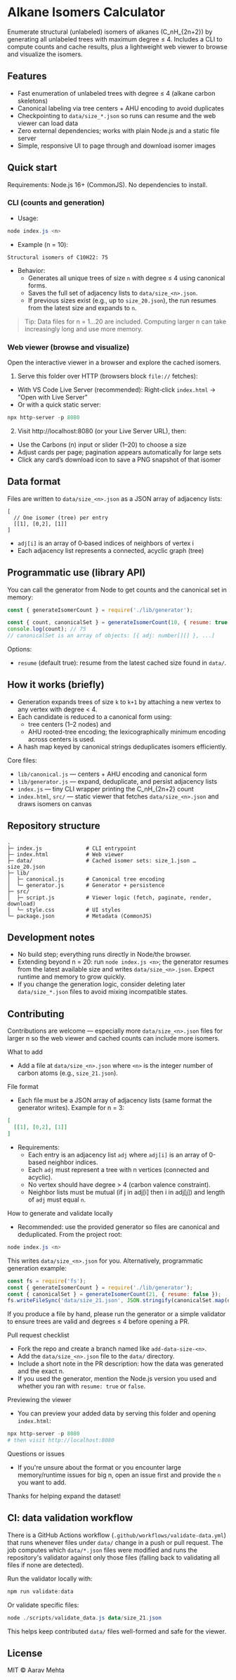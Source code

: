 # Alkane Isomers Calculator

Enumerate structural (unlabeled) isomers of alkanes (C\_nH\_{2n+2}) by generating all unlabeled trees with maximum degree ≤ 4. Includes a CLI to compute counts and cache results, plus a lightweight web viewer to browse and visualize the isomers.

## Features

- Fast enumeration of unlabeled trees with degree ≤ 4 (alkane carbon skeletons)
- Canonical labeling via tree centers + AHU encoding to avoid duplicates
- Checkpointing to `data/size_*.json` so runs can resume and the web viewer can load data
- Zero external dependencies; works with plain Node.js and a static file server
- Simple, responsive UI to page through and download isomer images

## Quick start

Requirements: Node.js 16+ (CommonJS). No dependencies to install.

### CLI (counts and generation)

- Usage:

```powershell
node index.js <n>
```

- Example (n = 10):

```text
Structural isomers of C10H22: 75
```

- Behavior:
  - Generates all unique trees of size `n` with degree ≤ 4 using canonical forms.
  - Saves the full set of adjacency lists to `data/size_<n>.json`.
  - If previous sizes exist (e.g., up to `size_20.json`), the run resumes from the latest size and expands to `n`.

> Tip: Data files for n = 1…20 are included. Computing larger n can take increasingly long and use more memory.

### Web viewer (browse and visualize)

Open the interactive viewer in a browser and explore the cached isomers.

1) Serve this folder over HTTP (browsers block `file://` fetches):

- With VS Code Live Server (recommended): Right‑click `index.html` → "Open with Live Server"
- Or with a quick static server:

```powershell
npx http-server -p 8080
```

2) Visit http://localhost:8080 (or your Live Server URL), then:

- Use the Carbons (n) input or slider (1–20) to choose a size
- Adjust cards per page; pagination appears automatically for large sets
- Click any card’s download icon to save a PNG snapshot of that isomer

## Data format

Files are written to `data/size_<n>.json` as a JSON array of adjacency lists:

```jsonc
[
  // One isomer (tree) per entry
  [[1], [0,2], [1]]
]
```

- `adj[i]` is an array of 0‑based indices of neighbors of vertex i
- Each adjacency list represents a connected, acyclic graph (tree)

## Programmatic use (library API)

You can call the generator from Node to get counts and the canonical set in memory:

```js
const { generateIsomerCount } = require('./lib/generator');

const { count, canonicalSet } = generateIsomerCount(10, { resume: true });
console.log(count); // 75
// canonicalSet is an array of objects: [{ adj: number[][] }, ...]
```

Options:
- `resume` (default true): resume from the latest cached size found in `data/`.

## How it works (briefly)

- Generation expands trees of size `k` to `k+1` by attaching a new vertex to any vertex with degree < 4.
- Each candidate is reduced to a canonical form using:
  - tree centers (1–2 nodes) and
  - AHU rooted-tree encoding; the lexicographically minimum encoding across centers is used.
- A hash map keyed by canonical strings deduplicates isomers efficiently.

Core files:
- `lib/canonical.js` — centers + AHU encoding and canonical form
- `lib/generator.js` — expand, deduplicate, and persist adjacency lists
- `index.js` — tiny CLI wrapper printing the C\_nH\_{2n+2} count
- `index.html`, `src/` — static viewer that fetches `data/size_<n>.json` and draws isomers on canvas

## Repository structure

```text
.
├─ index.js              # CLI entrypoint
├─ index.html            # Web viewer
├─ data/                 # Cached isomer sets: size_1.json … size_20.json
├─ lib/
│  ├─ canonical.js       # Canonical tree encoding
│  └─ generator.js       # Generator + persistence
├─ src/
│  ├─ script.js          # Viewer logic (fetch, paginate, render, download)
│  └─ style.css          # UI styles
└─ package.json          # Metadata (CommonJS)
```

## Development notes

- No build step; everything runs directly in Node/the browser.
- Extending beyond n = 20: run `node index.js <n>`; the generator resumes from the latest available size and writes `data/size_<n>.json`. Expect runtime and memory to grow quickly.
- If you change the generation logic, consider deleting later `data/size_*.json` files to avoid mixing incompatible states.

## Contributing

Contributions are welcome — especially more `data/size_<n>.json` files for larger n so the web viewer and cached counts can include more isomers.

What to add
- Add a file at `data/size_<n>.json` where `<n>` is the integer number of carbon atoms (e.g., `size_21.json`).

File format
- Each file must be a JSON array of adjacency lists (same format the generator writes). Example for n = 3:

```json
[
  [[1], [0,2], [1]]
]
```

- Requirements:
  - Each entry is an adjacency list `adj` where `adj[i]` is an array of 0-based neighbor indices.
  - Each `adj` must represent a tree with n vertices (connected and acyclic).
  - No vertex should have degree > 4 (carbon valence constraint).
  - Neighbor lists must be mutual (if j in adj[i] then i in adj[j]) and length of `adj` must equal `n`.

How to generate and validate locally
- Recommended: use the provided generator so files are canonical and deduplicated. From the project root:

```powershell
node index.js <n>
```

This writes `data/size_<n>.json` for you. Alternatively, programmatic generation example:

```js
const fs = require('fs');
const { generateIsomerCount } = require('./lib/generator');
const { canonicalSet } = generateIsomerCount(21, { resume: false });
fs.writeFileSync('data/size_21.json', JSON.stringify(canonicalSet.map(o => o.adj), null, 2));
```

If you produce a file by hand, please run the generator or a simple validator to ensure trees are valid and degrees ≤ 4 before opening a PR.

Pull request checklist
- Fork the repo and create a branch named like `add-data-size-<n>`.
- Add the `data/size_<n>.json` file to the `data/` directory.
- Include a short note in the PR description: how the data was generated and the exact n.
- If you used the generator, mention the Node.js version you used and whether you ran with `resume: true` or `false`.

Previewing the viewer
- You can preview your added data by serving this folder and opening `index.html`:

```powershell
npx http-server -p 8080
# then visit http://localhost:8080
```

Questions or issues
- If you're unsure about the format or you encounter large memory/runtime issues for big n, open an issue first and provide the `n` you want to add.

Thanks for helping expand the dataset!

## CI: data validation workflow

There is a GitHub Actions workflow (`.github/workflows/validate-data.yml`) that runs whenever files under `data/` change in a push or pull request. The job computes which `data/*.json` files were modified and runs the repository's validator against only those files (falling back to validating all files if none are detected).

Run the validator locally with:

```powershell
npm run validate:data
```

Or validate specific files:

```powershell
node ./scripts/validate_data.js data/size_21.json
```

This helps keep contributed `data/` files well-formed and safe for the viewer.

## License

MIT © Aarav Mehta
